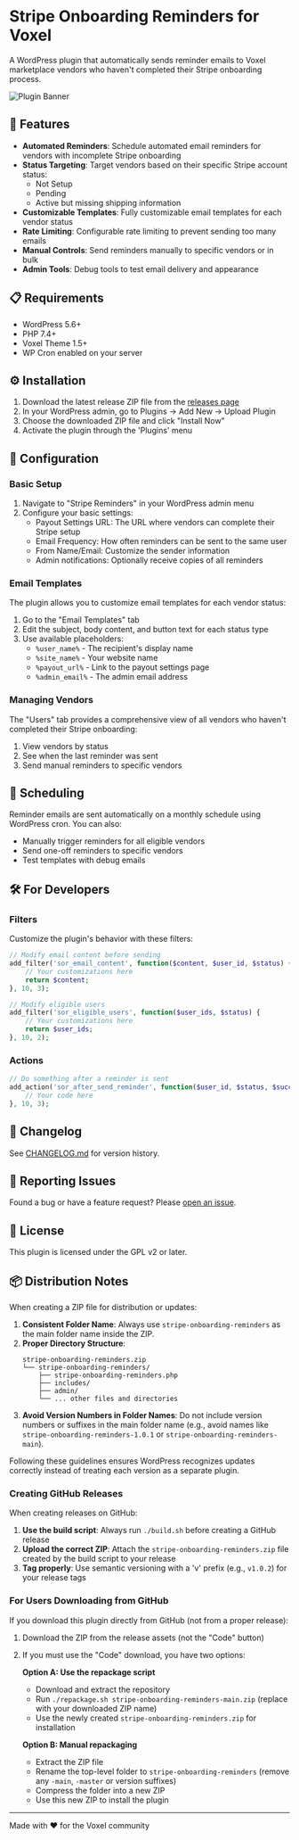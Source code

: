 # Stripe Onboarding Reminders for Voxel

A WordPress plugin that automatically sends reminder emails to Voxel marketplace vendors who haven't completed their Stripe onboarding process.

![Plugin Banner](https://github.com/user-attachments/assets/0a8f8594-6ec1-4d28-8a7e-4463e148bd03)

## 🚀 Features

- **Automated Reminders**: Schedule automated email reminders for vendors with incomplete Stripe onboarding
- **Status Targeting**: Target vendors based on their specific Stripe account status:
  - Not Setup
  - Pending
  - Active but missing shipping information
- **Customizable Templates**: Fully customizable email templates for each vendor status
- **Rate Limiting**: Configurable rate limiting to prevent sending too many emails
- **Manual Controls**: Send reminders manually to specific vendors or in bulk
- **Admin Tools**: Debug tools to test email delivery and appearance

## 📋 Requirements

- WordPress 5.6+
- PHP 7.4+
- Voxel Theme 1.5+
- WP Cron enabled on your server

## ⚙️ Installation

1. Download the latest release ZIP file from the [releases page](https://github.com/blissguy/stripe-onboarding-reminders/releases)
2. In your WordPress admin, go to Plugins → Add New → Upload Plugin
3. Choose the downloaded ZIP file and click "Install Now"
4. Activate the plugin through the 'Plugins' menu

## 🔧 Configuration

### Basic Setup

1. Navigate to "Stripe Reminders" in your WordPress admin menu
2. Configure your basic settings:
   - Payout Settings URL: The URL where vendors can complete their Stripe setup
   - Email Frequency: How often reminders can be sent to the same user
   - From Name/Email: Customize the sender information
   - Admin notifications: Optionally receive copies of all reminders

### Email Templates

The plugin allows you to customize email templates for each vendor status:

1. Go to the "Email Templates" tab
2. Edit the subject, body content, and button text for each status type
3. Use available placeholders:
   - `%user_name%` - The recipient's display name
   - `%site_name%` - Your website name
   - `%payout_url%` - Link to the payout settings page
   - `%admin_email%` - The admin email address

### Managing Vendors

The "Users" tab provides a comprehensive view of all vendors who haven't completed their Stripe onboarding:

1. View vendors by status
2. See when the last reminder was sent
3. Send manual reminders to specific vendors

## 📆 Scheduling

Reminder emails are sent automatically on a monthly schedule using WordPress cron. You can also:

- Manually trigger reminders for all eligible vendors
- Send one-off reminders to specific vendors
- Test templates with debug emails

## 🛠️ For Developers

### Filters

Customize the plugin's behavior with these filters:

```php
// Modify email content before sending
add_filter('sor_email_content', function($content, $user_id, $status) {
    // Your customizations here
    return $content;
}, 10, 3);

// Modify eligible users
add_filter('sor_eligible_users', function($user_ids, $status) {
    // Your customizations here
    return $user_ids;
}, 10, 2);
```

### Actions

```php
// Do something after a reminder is sent
add_action('sor_after_send_reminder', function($user_id, $status, $success) {
    // Your code here
}, 10, 3);
```

## 📝 Changelog

See [CHANGELOG.md](./CHANGELOG.md) for version history.

## 🐛 Reporting Issues

Found a bug or have a feature request? Please [open an issue](https://github.com/blissguy/stripe-onboarding-reminders/issues).

## 📜 License

This plugin is licensed under the GPL v2 or later.

## 📦 Distribution Notes

When creating a ZIP file for distribution or updates:

1. **Consistent Folder Name**: Always use `stripe-onboarding-reminders` as the main folder name inside the ZIP.
2. **Proper Directory Structure**:
   ```
   stripe-onboarding-reminders.zip
   └── stripe-onboarding-reminders/
       ├── stripe-onboarding-reminders.php
       ├── includes/
       ├── admin/
       └── ... other files and directories
   ```
3. **Avoid Version Numbers in Folder Names**: Do not include version numbers or suffixes in the main folder name (e.g., avoid names like `stripe-onboarding-reminders-1.0.1` or `stripe-onboarding-reminders-main`).

Following these guidelines ensures WordPress recognizes updates correctly instead of treating each version as a separate plugin.

### Creating GitHub Releases

When creating releases on GitHub:

1. **Use the build script**: Always run `./build.sh` before creating a GitHub release
2. **Upload the correct ZIP**: Attach the `stripe-onboarding-reminders.zip` file created by the build script to your release
3. **Tag properly**: Use semantic versioning with a 'v' prefix (e.g., `v1.0.2`) for your release tags

### For Users Downloading from GitHub

If you download this plugin directly from GitHub (not from a proper release):

1. Download the ZIP from the release assets (not the "Code" button)
2. If you must use the "Code" download, you have two options:

   **Option A: Use the repackage script**

   - Download and extract the repository
   - Run `./repackage.sh stripe-onboarding-reminders-main.zip` (replace with your downloaded ZIP name)
   - Use the newly created `stripe-onboarding-reminders.zip` for installation

   **Option B: Manual repackaging**

   - Extract the ZIP file
   - Rename the top-level folder to `stripe-onboarding-reminders` (remove any `-main`, `-master` or version suffixes)
   - Compress the folder into a new ZIP
   - Use this new ZIP to install the plugin

---

Made with ❤️ for the Voxel community
